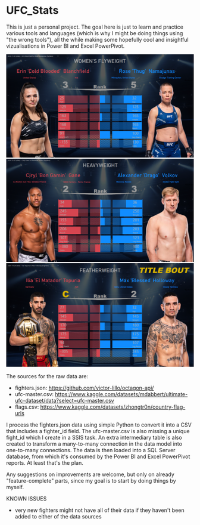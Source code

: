 # UFC_Stats

This is just a personal project. The goal here is just to learn and practice various tools and languages (which is why I might be doing things using "the wrong tools"), all the while making some hopefully cool and insightful vizualisations in Power BI and Excel PowerPivot.

![Tale of the Tape](https://github.com/DVHeld/UFC_Stats/blob/main/img/Tale_of_the_Tape_01.png?raw=true)
![Tale of the Tape](https://github.com/DVHeld/UFC_Stats/blob/main/img/Tale_of_the_Tape_02.png?raw=true)
![Tale of the Tape](https://github.com/DVHeld/UFC_Stats/blob/main/img/Tale_of_the_Tape_03.png?raw=true)

The sources for the raw data are:

* fighters.json: https://github.com/victor-lillo/octagon-api/
* ufc-master.csv: https://www.kaggle.com/datasets/mdabbert/ultimate-ufc-dataset/data?select=ufc-master.csv
* flags.csv: https://www.kaggle.com/datasets/zhongtr0n/country-flag-urls

I process the fighters.json data using simple Python to convert it into a CSV that includes a fighter_id field. The ufc-master.csv is also missing a unique fight_id which I create in a SSIS task. An extra intermediary table is also created to transform a many-to-many connection in the data model into one-to-many connections. The data is then loaded into a SQL Server database, from which it's consumed by the Power BI and Excel PowerPivot reports. At least that's the plan.

Any suggestions on improvements are welcome, but only on already "feature-complete" parts, since my goal is to start by doing things by myself.

KNOWN ISSUES

* very new fighters might not have all of their data if they haven't been added to either of the data sources
